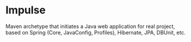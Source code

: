 Impulse
=======

Maven archetype that initiates a Java web application for real project, based on Spring (Core, JavaConfig, Profiles), Hibernate, JPA, DBUnit, etc.
